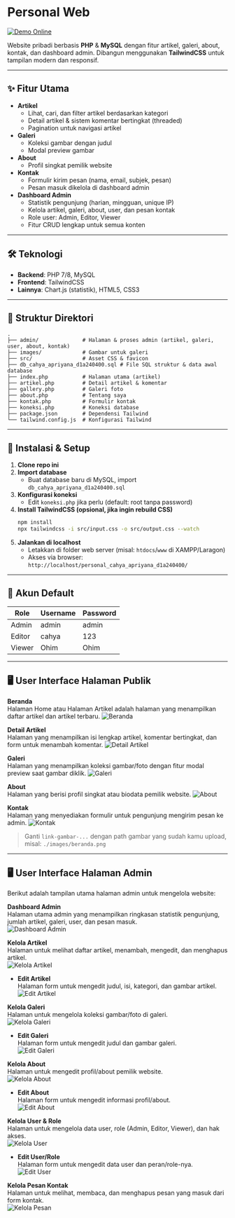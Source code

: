 # Personal Web

[![Demo Online](https://img.shields.io/badge/Live%20Demo-codemind.id%2Fartikel-blue?style=for-the-badge)](https://codemind.id/artikel/)

Website pribadi berbasis **PHP** & **MySQL** dengan fitur artikel, galeri, about, kontak, dan dashboard admin. Dibangun menggunakan **TailwindCSS** untuk tampilan modern dan responsif.

---

## ✨ Fitur Utama

- **Artikel**
  - Lihat, cari, dan filter artikel berdasarkan kategori
  - Detail artikel & sistem komentar bertingkat (threaded)
  - Pagination untuk navigasi artikel
- **Galeri**
  - Koleksi gambar dengan judul
  - Modal preview gambar
- **About**
  - Profil singkat pemilik website
- **Kontak**
  - Formulir kirim pesan (nama, email, subjek, pesan)
  - Pesan masuk dikelola di dashboard admin
- **Dashboard Admin**
  - Statistik pengunjung (harian, mingguan, unique IP)
  - Kelola artikel, galeri, about, user, dan pesan kontak
  - Role user: Admin, Editor, Viewer
  - Fitur CRUD lengkap untuk semua konten

---

## 🛠️ Teknologi

- **Backend**: PHP 7/8, MySQL
- **Frontend**: TailwindCSS
- **Lainnya**: Chart.js (statistik), HTML5, CSS3

---

## 📁 Struktur Direktori

```
.
├── admin/              # Halaman & proses admin (artikel, galeri, user, about, kontak)
├── images/             # Gambar untuk galeri
├── src/                # Asset CSS & favicon
├── db_cahya_apriyana_d1a240400.sql # File SQL struktur & data awal database
├── index.php           # Halaman utama (artikel)
├── artikel.php         # Detail artikel & komentar
├── gallery.php         # Galeri foto
├── about.php           # Tentang saya
├── kontak.php          # Formulir kontak
├── koneksi.php         # Koneksi database
├── package.json        # Dependensi Tailwind
└── tailwind.config.js  # Konfigurasi Tailwind
```

---

## 🚀 Instalasi & Setup

1. **Clone repo ini**
2. **Import database**
   - Buat database baru di MySQL, import `db_cahya_apriyana_d1a240400.sql`
3. **Konfigurasi koneksi**
   - Edit `koneksi.php` jika perlu (default: root tanpa password)
4. **Install TailwindCSS (opsional, jika ingin rebuild CSS)**
   ```bash
   npm install
   npx tailwindcss -i src/input.css -o src/output.css --watch
   ```
5. **Jalankan di localhost**
   - Letakkan di folder web server (misal: `htdocs`/`www` di XAMPP/Laragon)
   - Akses via browser: `http://localhost/personal_cahya_apriyana_d1a240400/`

---

## 👤 Akun Default

| Role   | Username | Password |
| ------ | -------- | -------- |
| Admin  | admin    | admin    |
| Editor | cahya    | 123      |
| Viewer | Ohim     | Ohim     |

---

## 🖥️ User Interface Halaman Publik

**Beranda**  
Halaman Home atau Halaman Artikel adalah halaman yang menampilkan daftar artikel dan artikel terbaru.
![Beranda](link-gambar-beranda)

**Detail Artikel**  
Halaman yang menampilkan isi lengkap artikel, komentar bertingkat, dan form untuk menambah komentar.
![Detail Artikel](link-gambar-artikel)

**Galeri**  
Halaman yang menampilkan koleksi gambar/foto dengan fitur modal preview saat gambar diklik.
![Galeri](link-gambar-galeri)

**About**  
Halaman yang berisi profil singkat atau biodata pemilik website.
![About](link-gambar-about)

**Kontak**  
Halaman yang menyediakan formulir untuk pengunjung mengirim pesan ke admin.
![Kontak](link-gambar-kontak)

> Ganti `link-gambar-...` dengan path gambar yang sudah kamu upload, misal: `./images/beranda.png`

---

## 🖥️ User Interface Halaman Admin

Berikut adalah tampilan utama halaman admin untuk mengelola website:

**Dashboard Admin**  
Halaman utama admin yang menampilkan ringkasan statistik pengunjung, jumlah artikel, galeri, user, dan pesan masuk.  
![Dashboard Admin](link-gambar-dashboard-admin)

**Kelola Artikel**  
Halaman untuk melihat daftar artikel, menambah, mengedit, dan menghapus artikel.  
![Kelola Artikel](link-gambar-kelola-artikel)

- **Edit Artikel**  
  Halaman form untuk mengedit judul, isi, kategori, dan gambar artikel.  
  ![Edit Artikel](link-gambar-edit-artikel)

**Kelola Galeri**  
Halaman untuk mengelola koleksi gambar/foto di galeri.  
![Kelola Galeri](link-gambar-kelola-galeri)

- **Edit Galeri**  
  Halaman form untuk mengedit judul dan gambar galeri.  
  ![Edit Galeri](link-gambar-edit-galeri)

**Kelola About**  
Halaman untuk mengedit profil/about pemilik website.  
![Kelola About](link-gambar-kelola-about)

- **Edit About**  
  Halaman form untuk mengedit informasi profil/about.  
  ![Edit About](link-gambar-edit-about)

**Kelola User & Role**  
Halaman untuk mengelola data user, role (Admin, Editor, Viewer), dan hak akses.  
![Kelola User](link-gambar-kelola-user)

- **Edit User/Role**  
  Halaman form untuk mengedit data user dan peran/role-nya.  
  ![Edit User](link-gambar-edit-user)

**Kelola Pesan Kontak**  
Halaman untuk melihat, membaca, dan menghapus pesan yang masuk dari form kontak.  
![Kelola Pesan](link-gambar-kelola-pesan)
